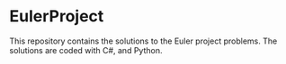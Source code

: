 # EulerProject
This repository contains the solutions to the Euler project problems. 
The solutions are coded with C#, and Python.
